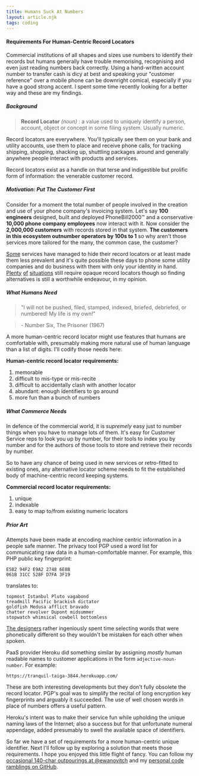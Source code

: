 ```yaml
---
title: Humans Suck At Numbers
layout: article.njk
tags: coding
---
```


#### Requirements For Human-Centric Record Locators

Commercial institutions of all shapes and sizes use numbers to identify their records but humans generally have trouble memorising, recognising and even just reading numbers back correctly. Using a hand-written account number to transfer cash is dicy at best and speaking your "customer reference" over a mobile phone can be downright comical, especially if you have a good strong accent. I spent some time recently looking for a better way and these are my findings.

##### Background

> **Record Locator** _(noun)_ : a  value used to uniquely identify a person, account, object or concept in some filing system. Usually numeric.

Record locators are everywhere. You'll typically see them on your bank and utility accounts, use them to place and receive phone calls, for tracking shipping, shopping, shacking up, shuttling packages around and generally anywhere people interact with products and services.

Record locators exist as a handle on that terse and indigestible but prolific form of information: the venerable customer record.

##### Motivation: Put The Customer First
Consider for a moment the total number of people involved in the creation and use of your phone company's invoicing system. Let's say **100 engineers** designed, built and deployed PhoneBill2000&trade; and a conservative **10,000 phone company employees** now interact with it. Now consider the **2,000,000 customers** with records stored in that system. **The customers in this ecosystem outnumber operators by 100s to 1** so why aren't those services more tailored for the many, the common case, the customer?

[Some](https://www.amazon.com/) services have managed to hide their record locators or at least made them less prevalent and it's quite possible these days to phone some utility companies and do business with them with only your identity in hand. [Plenty](http://home.bt.com/) [of](http://www.britishgas.co.uk/) [situations](http://www.royalmail.com/) still require opaque record locators though so finding alternatives is still a worthwhile endeavour, in my opinion.

##### What Humans Need

> "I will not be pushed, filed, stamped, indexed, briefed, debriefed, or numbered! My life is my own!"

> \- Number Six, The Prisoner (1967)

A more human-centric record locator might use features that humans are comfortable with, presumably making more natural use of human language than a list of digits. I'll codify those needs here:

**Human-centric record locator requirements:**

1. memorable
1. difficult to mis-type or mis-recite
1. difficult to accidentally clash with another locator
1. abundant: enough identifiers to go around
1. more fun than a bunch of numbers

##### What Commerce Needs

In defence of the commercial world, it is _supremely_ easy just to number things when you have to manage lots of them. It's easy for Customer Service reps to look you up by number, for their tools to index you by number and for the authors of those tools to store and retrieve their records by number.

So to have any chance of being used in new services or retro-fitted to existing ones, any alternative locator scheme needs to fit the established body of machine-centric record keeping systems.

**Commercial record locator requirements:**

1. unique
1. indexable
1. easy to map to/from existing numeric locators

##### Prior Art

Attempts have been made at encoding machine centric information in a people safe manner. The privacy tool PGP used a word list for communicating raw data in a human-comfortable manner. For example, this PHP public key fingerprint:

```
E582 94F2 E9A2 2748 6E8B
061B 31CC 528F D7FA 3F19
```

translates to:

```
topmost Istanbul Pluto vagabond
treadmill Pacific brackish dictator
goldfish Medusa afflict bravado
chatter revolver Dupont midsummer
stopwatch whimsical cowbell bottomless
```

[The designers](https://en.wikipedia.org/wiki/PGP_word_list) rather ingeniously spent time selecting words that were phonetically different so they wouldn't be mistaken for each other when spoken.

PaaS provider Heroku did something similar by assigning *mostly* human readable names to customer applications in the form `adjective-noun-number`. For example:

`https://tranquil-taiga-3844.herokuapp.com/`

These are both interesting developments but they don't fully obsolete the record locator. PGP's goal was to simplify the recital of long encryption key fingerprints and arguably it succeeded. The use of well chosen words in place of numbers offers a useful pattern.

Heroku's intent was to make their service fun while upholding the unique naming laws of the Internet; also a success but for that unfortunate numeral appendage, added presumably to swell the available space of identifiers.

So far we have a set of requirements for a more human-centric unique identifier. Next I'll follow up by exploring a solution that meets those requirements. I hope you enjoyed this little flight of fancy. You can follow my [occasional 140-char outpourings at @ewanovitch](https://twitter.com/ewanovitch) and my [personal code ramblings on GitHub](https://github.com/ewandennis). 
